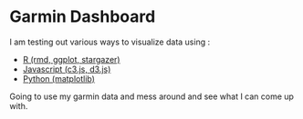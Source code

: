 # Garmin Dashboard
I am testing out various ways to visualize data using :
- [R (rmd, ggplot, stargazer)](https://loweas.github.io/garmin/test.html)
- [Javascript (c3.js, d3.js)](https://loweas.github.io/garmin/)
- [Python (matplotlib)]()

Going to use my garmin data and mess around and see what I can come up with.
